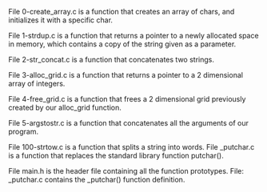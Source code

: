 File 0-create_array.c is a function that creates an array of chars, and initializes it with a specific char.

File 1-strdup.c is a function that returns a pointer to a newly allocated space in memory, which contains a copy of the string given as a parameter.

File 2-str_concat.c is a function that concatenates two strings.

File 3-alloc_grid.c is a function that returns a pointer to a 2 dimensional array of integers.

File 4-free_grid.c is a function that frees a 2 dimensional grid previously created by our alloc_grid function.

File 5-argstostr.c is a function that concatenates all the arguments of our program.

File 100-strtow.c is a function that splits a string into words.
File _putchar.c is a function that replaces the standard library function putchar().

File main.h is the header file containing all the function prototypes.
File: _putchar.c contains the _putchar() function definition.
